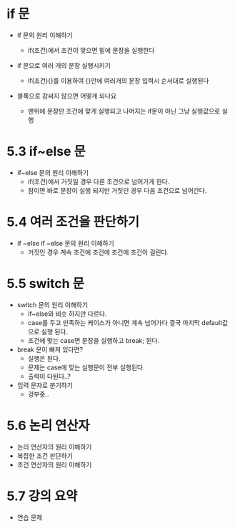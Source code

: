 # if 문
- if 문의 원리 이해하기
  - if(조건)에서 조건이 맞으면 밑에 문장을 실행한다
  
- if 문으로 여러 개의 문장 실행시키기
  - if(조건){}를 이용하여 {}안에 여러개의 문장 입력시 순서대로 실행된다
  
- 블록으로 감싸지 않으면 어떻게 되나요
  - 맨위에 문장만 조건에 맞게 실행되고 나머지는 if문이 아닌 그냥 실행값으로 실행
  
# 5.3 if~else 문
- if~else 문의 원리 이해하기
  - if(조건)에서 거짓일 경우 다른 조건으로 넘어가게 한다.
  - 참이면 바로 문장이 실행 되지만 거짓인 경우 다음 조건으로 넘어간다.
  
# 5.4 여러 조건을 판단하기
- if ~else if ~else 문의 원리 이해하기
  - 거짓인 경우 계속 조건에 조건에 조건에 조건이 걸린다.
  
# 5.5 switch 문
- switch 문의 원리 이해하기
  - if~else와 비슷 하지만 다르다.
  - case를 두고 만족하는 케이스가 아니면 계속 넘어가다 결국 마지막 default값으로 실행 된다.
  - 조건에 맞는 case면 문장을 실행하고 break; 된다.
- break 문이 빠져 있다면?
  - 실행은 된다.
  - 문제는 case에 맞는 실행문이 전부 실행된다.
  - 출력이 다된다..?
- 입력 문자로 분기하기
  - 겅부중..
# 5.6 논리 연산자
- 논리 연산자의 원리 이해하기
- 복잡한 조건 판단하기
- 조건 연산자의 원리 이해하기
# 5.7 강의 요약
- 연습 문제

